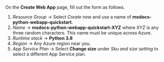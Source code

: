 On the **Create Web App** page, fill out the form as follows.

1. *Resource Group* &rarr; Select *Create new* and use a name of **msdocs-python-webapp-quickstart**.
1. *Name* &rarr; **msdocs-python-webapp-quickstart-XYZ** where XYZ is any three random characters. This name must be unique across Azure.
1. *Runtime stack* &rarr; **Python 3.8**
1. *Region* &rarr; Any Azure region near you.
1. *App Service Plan* &rarr; Select **Change size** under *Sku and size setting* to select a different App Service plan.